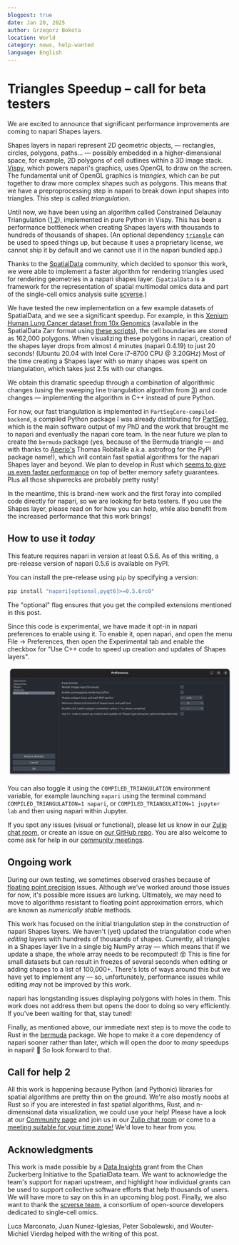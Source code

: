```yaml
---
blogpost: true
date: Jan 20, 2025
author: Grzegorz Bokota
location: World
category: news, help-wanted
language: English
---
```


# Triangles Speedup – call for beta testers

We are excited to announce that significant performance improvements are coming to napari Shapes layers.

Shapes layers in napari represent 2D geometric objects, — rectangles, circles,
polygons, paths… — possibly embedded in a higher-dimensional space, for
example, 2D polygons of cell outlines within a 3D image stack.
[Vispy](https://vispy.org), which powers napari's graphics, uses OpenGL to draw
on the screen. The fundamental unit of OpenGL graphics is *triangles*, which
can be put together to draw more complex shapes such as polygons. This means
that we have a preproprocessing step in napari to break down input shapes into
triangles. This step is called *triangulation*.

Until now, we have been using an algorithm called Constrained Delaunay
Triangulation
([1](https://doi.org/10.1007/BF01553881),[2](https://www.cs.jhu.edu/~misha/Spring16/Chew87.pdf)),
implemented in pure Python in Vispy. This has been a performance bottleneck
when creating Shapes layers with thousands to hundreds of thousands of shapes.
(An optional dependency [`triangle`](http://www.cs.cmu.edu/~quake/triangle.html)
can be used to speed things up, but because it uses a proprietary license, we
cannot ship it by default and we cannot use it in the napari bundled app.)

Thanks to the [SpatialData](https://spatialdata.scverse.org/) community, which
decided to sponsor this work, we were able to implement a faster algorithm for
rendering triangles used for rendering geometries in a napari shapes layer.
(`SpatialData` is a framework for the representation of spatial multimodal omics
data and part of the single-cell omics analysis suite
[scverse](https://scverse.org/).)

We have tested the new implementation on a few example datasets of SpatialData,
and we see a significant speedup. For example, in this [Xenium Human Lung
Cancer dataset from 10x
Genomics](https://www.10xgenomics.com/datasets/preview-data-ffpe-human-lung-cancer-with-xenium-multimodal-cell-segmentation-1-standard)
(available in the SpatialData Zarr format using [these
scripts](https://github.com/giovp/spatialdata-sandbox/tree/main/xenium_2.0.0_io)),
the cell boundaries are stored as 162,000 polygons. When visualizing these
polygons in napari, creation of the shapes layer drops from almost 4 minutes
(napari 0.4.19) to just 20 seconds! (Ubuntu 20.04 with Intel Core i7-8700 CPU @
3.20GHz)
Most of the time creating a Shapes layer with so many shapes was spent on
triangulation, which takes just 2.5s with our changes.

We obtain this dramatic speedup through a combination of algorithmic changes
(using the sweeping line triangulation algorithm from
[3](https://doi.org/10.1007/978-3-540-77974-2)) and code changes —
implementing the algorithm in C++ instead of pure Python.

For now, our fast triangulation is implemented in
`PartSegCore-compiled-backend`, a compiled Python package I was already
distributing for [PartSeg](https://partseg.github.io), which is the main
software output of my PhD and the work that brought me to napari and eventually
the napari core team.
In the near future we plan to create the `bermuda` package (yes, because of the
Bermuda triangle — and with thanks to [Aperio's](https://aperiosoftware.com)
Thomas Robitaille a.k.a. astrofrog for the PyPI package name!), which will
contain fast spatial algorithms for the napari Shapes layer and beyond.
We plan to develop in Rust which [seems to give us even faster
performance](https://github.com/napari/bermuda/pull/1) on top of better memory
safety guarantees. Plus all those shipwrecks are probably pretty rusty!

In the meantime, this is brand-new work and the first foray into compiled code
directly for napari, so we are looking for beta testers. If you use the Shapes
layer, please read on for how you can help, while also benefit from the
increased performance that this work brings!

## How to use it *today*

This feature requires napari in version at least 0.5.6. As of this writing, a
pre-release version of napari 0.5.6 is available on PyPI.

You can install the pre-release using `pip` by specifying a version:

```bash
pip install "napari[optional,pyqt6]>=0.5.6rc0"
```

The "optional" flag ensures that you get the compiled extensions mentioned in
this post.

Since this code is experimental, we have made it opt-in in napari preferences
to enable using it. To enable it, open napari, and open the menu File →
Preferences, then open the Experimental tab and enable the checkbox for "Use
C++ code to speed up creation and updates of Shapes layers".

![Experimental settings](images/speedup_triangulate_shapes.png)

You can also toggle it using the `COMPILED_TRIANGULATION` environment variable,
for example launching `napari` using the terminal command
`COMPILED_TRIANGULATION=1 napari`, or `COMPILED_TRIANGULATION=1 jupyter lab`
and then using napari within Jupyter.

If you spot any issues (visual or functional), please let us know in our [Zulip
chat room](https://napari.zulipchat.com/), or create an issue on [our GitHub
repo](https:/github.com/napari/napari/issues). You are also welcome to come ask
for help in our [community
meetings](https://napari.org/dev/community/meeting_schedule.html).

## Ongoing work

During our own testing, we sometimes observed crashes because of
[floating point precision](https://0.30000000000000004.com) issues.
Although we've worked around those issues for now, it's possible more issues
are lurking. Ultimately, we may need to move to algorithms resistant to
floating point approximation errors, which are known as *numerically stable*
methods.

This work has focused on the initial triangulation step in the construction of
napari Shapes layers. We haven't (yet) updated the triangulation code when
*editing* layers with hundreds of thousands of shapes. Currently, all triangles
in a Shapes layer live in a single big NumPy array — which means that if we
update a shape, the whole array needs to be recomputed! 😵 This is fine for
small datasets but can result in freezes of several seconds when editing or
adding shapes to a list of 100,000+. There's lots of ways around this but we
have yet to implement any — so, unfortunately, performance issues while editing
*may* not be improved by this work.

napari has longstanding issues displaying polygons with holes in them. This
work does not address them but opens the door to doing so very efficiently. If
you've been waiting for that, stay tuned!

Finally, as mentioned above, our immediate next step is to move the code to
Rust in the [bermuda](https://github.com/napari/bermuda) package. We hope to
make it a core dependency of napari sooner rather than later, which will open
the door to *many* speedups in napari! 🚀 So look forward to that.

## Call for help 2

All this work is happening because Python (and Pythonic) libraries for spatial
algorithms are pretty thin on the ground. We're also mostly noobs at Rust so if
you are interested in fast spatial algorithms, Rust, and n-dimensional data
visualization, we could use your help! Please have a look at our [Community
page](https://napari.org/stable/community/index.html) and join us in our [Zulip
chat room](https://napari.zulipchat.com) or come to a [meeting suitable for
your time zone!](https://napari.org/stable/community/meeting_schedule.html#meeting-schedule)
We'd love to hear from you.

## Acknowledgments

This work is made possible by a [Data
Insights](https://chanzuckerberg.com/science/programs-resources/cell-science/data-insights/) grant from the Chan Zuckerberg Initiative to
the SpatialData team. We want to acknowledge the team's support for napari
upstream, and highlight how individual grants can be used to support collective
software efforts that help thousands of users. We will have more to say on this
in an upcoming blog post. Finally, we also want to thank the [scverse
team](https://scverse.org/), a consortium of open-source developers dedicated
to single-cell omics.

Luca Marconato, Juan Nunez-Iglesias, Peter Sobolewski, and Wouter-Michiel
Vierdag helped with the writing of this post.
